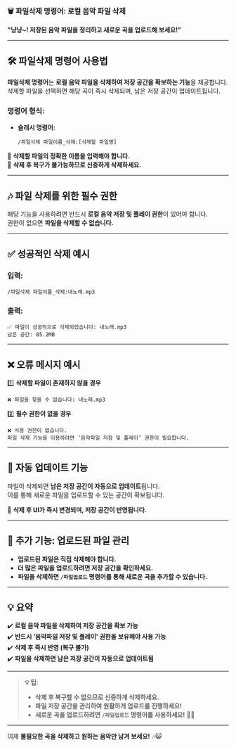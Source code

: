 ### 🗑️ **파일삭제 명령어: 로컬 음악 파일 삭제**

**"냥냥~! 저장된 음악 파일을 정리하고 새로운 곡을 업로드해 보세요!"**

---

## 🛠️ **파일삭제 명령어 사용법**

**파일삭제 명령어**는 **로컬 음악 파일을 삭제하여 저장 공간을 확보하는 기능**을 제공합니다.  
삭제할 파일을 선택하면 해당 곡이 즉시 삭제되며, 남은 저장 공간이 업데이트됩니다.

### **명령어 형식:**

-   **슬래시 명령어:**
    ```
    /파일삭제 파일이름_삭제:[삭제할 파일명]
    ```

📌 **삭제할 파일의 정확한 이름을 입력해야 합니다.**  
📌 **삭제 후 복구가 불가능하므로 신중하게 삭제하세요.**

---

## 🎶 **파일 삭제를 위한 필수 권한**

해당 기능을 사용하려면 반드시 **로컬 음악 저장 및 플레이 권한**이 있어야 합니다.  
권한이 없으면 **파일을 삭제할 수 없습니다.**

---

## ✅ **성공적인 삭제 예시**

### **입력:**

```
/파일삭제 파일이름_삭제:내노래.mp3
```

### **출력:**

```
✅ 파일이 성공적으로 삭제되었습니다: 내노래.mp3
남은 공간: 85.2MB
```

---

## ❌ **오류 메시지 예시**

1️⃣ **삭제할 파일이 존재하지 않을 경우**

```
❌ 파일을 찾을 수 없습니다: 내노래.mp3
```

2️⃣ **필수 권한이 없을 경우**

```
❌ 사용 권한이 없습니다.
파일 삭제 기능을 이용하려면 ‘음악파일 저장 및 플레이’ 권한이 필요합니다.
```

---

## 🔄 **자동 업데이트 기능**

파일이 삭제되면 **남은 저장 공간이 자동으로 업데이트**됩니다.  
이를 통해 새로운 파일을 업로드할 수 있는 공간이 확보됩니다.

📌 **삭제 후 UI가 즉시 변경되며, 저장 공간이 반영됩니다.**

---

## 🎼 **추가 기능: 업로드된 파일 관리**

-   **업로드된 파일은 직접 삭제해야 합니다.**
-   **더 많은 파일을 업로드하려면 저장 공간을 확인하세요.**
-   **파일을 삭제하면 `/파일업로드` 명령어를 통해 새로운 곡을 추가할 수 있습니다.**

---

## **💡 요약**

✔️ **로컬 음악 파일을 삭제하여 저장 공간을 확보 가능**  
✔️ **반드시 ‘음악파일 저장 및 플레이’ 권한을 보유해야 사용 가능**  
✔️ **삭제 후 즉시 반영 (복구 불가)**  
✔️ **파일을 삭제하면 남은 저장 공간이 자동으로 업데이트됨**

---

> **💡 팁:**
>
> -   **삭제 후 복구할 수 없으므로 신중하게 삭제하세요.**
> -   **파일 저장 공간을 관리하여 원활하게 업로드를 진행하세요!**
> -   **새로운 곡을 업로드하려면 `/파일업로드` 명령어를 사용하세요!** 🎵🐾

---

이제 **불필요한 곡을 삭제하고 원하는 음악만 남겨 보세요!** 🎶😺
